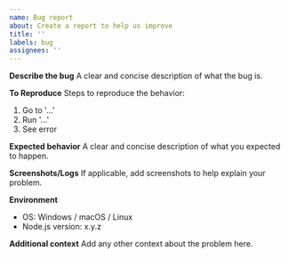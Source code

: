 ```yaml
---
name: Bug report
about: Create a report to help us improve
title: ''
labels: bug
assignees: ''
---
```


**Describe the bug**
A clear and concise description of what the bug is.

**To Reproduce**
Steps to reproduce the behavior:
1. Go to '...'
2. Run '...'
3. See error

**Expected behavior**
A clear and concise description of what you expected to happen.

**Screenshots/Logs**
If applicable, add screenshots to help explain your problem.

**Environment**
- OS: Windows / macOS / Linux
- Node.js version: x.y.z

**Additional context**
Add any other context about the problem here.
